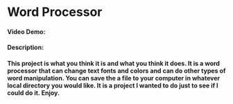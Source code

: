 # **Word Processor**
#### Video Demo:  <URL HERE>
#### Description:
#### This project is what you think it is and what you think it does. It is a word processor that can change text fonts and colors and can do other types of word manipulation. You can save the a file to your computer in whatever local directory you would like. It is a project I wanted to do just to see if I could do it. Enjoy.
